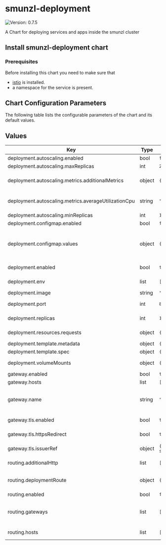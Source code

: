 # smunzl-deployment

![Version: 0.7.5](https://img.shields.io/badge/Version-0.7.5-informational?style=flat-square) 

A Chart for deploying services and apps inside the smunzl cluster

## Install smunzl-deployment chart

### Prerequisites

Before installing this chart you need to make sure that

- [istio](https://istio.io/) is installed.
- a namespace for the service is present.

## Chart Configuration Parameters

The following table lists the configurable parameters of the chart and its default values.

## Values

| Key | Type | Default | Description |
|-----|------|---------|-------------|
| deployment.autoscaling.enabled | bool | `false` |  |
| deployment.autoscaling.maxReplicas | int | `2` |  |
| deployment.autoscaling.metrics.additionalMetrics | object | `{}` | raw HorizontalPodAutoscaler metrics |
| deployment.autoscaling.metrics.averageUtilizationCpu | string | `""` | average cpu utilization, see [kubernetes hpa docs](https://kubernetes.io/de/docs/tasks/run-application/horizontal-pod-autoscale/#details-zum-algorithmus) |
| deployment.autoscaling.minReplicas | int | `1` |  |
| deployment.configmap.enabled | bool | `false` |  |
| deployment.configmap.values | object | `{}` | Values for configmap. The values will be passed as container envs, exactly matching the key names. |
| deployment.enabled | bool | `true` | whether to create deployment, service, ... |
| deployment.env | list | `[]` | Additional [kubernetes container envs](https://kubernetes.io/docs/tasks/inject-data-application/define-environment-variable-container/) |
| deployment.image | string | `"nginxinc/nginx-unprivileged"` | Docker image uri |
| deployment.port | int | `8080` | Container-port to expose per Service |
| deployment.replicas | int | `1` | serviceAccount for pods to use |
| deployment.resources.requests | object | `{"cpu":"0","memory":"0"}` | See [kubernetes requests](https://kubernetes.io/docs/concepts/configuration/manage-resources-containers/#resource-requests-and-limits-of-pod-and-container) |
| deployment.template.metadata | object | `{"annotations":{},"labels":{}}` | template metadata |
| deployment.template.spec | object | `{}` | template specs |
| deployment.volumeMounts | object | `{}` | Container volume mounts |
| gateway.enabled | bool | `true` |  |
| gateway.hosts | list | `[]` | List of usable hosts |
| gateway.name | string | `""` | Name of Gateway Resource. Defaults to: {{ .Release.Name }}-gateway |
| gateway.tls.enabled | bool | `true` | Whether to create and apply a TLS-Certificate |
| gateway.tls.httpsRedirect | bool | `true` | Whether to redirect all traffic from http to https |
| gateway.tls.issuerRef | object | `{"kind":"ClusterIssuer","name":"letsencrypt-staging"}` | Certificate Resource spec.issuerRef |
| routing.additionalHttp | list | `[]` | Additional HTTPRoutes, see [istio request routing](https://istio.io/latest/docs/tasks/traffic-management/request-routing/) |
| routing.deploymentRoute | object | `{"match":[{"uri":{"prefix":"/"}}]}` | HTTPRoute config for deployment, see [istio HTTPRoute](https://istio.io/latest/docs/reference/config/networking/virtual-service/#HTTPRoute) |
| routing.enabled | bool | `false` |  |
| routing.gateways | list | `[]` | Gateways for the VirtualService. Will always include this charts' Gateway, if used. |
| routing.hosts | list | `["*"]` | Hosts, the VirtualService should listen too |
